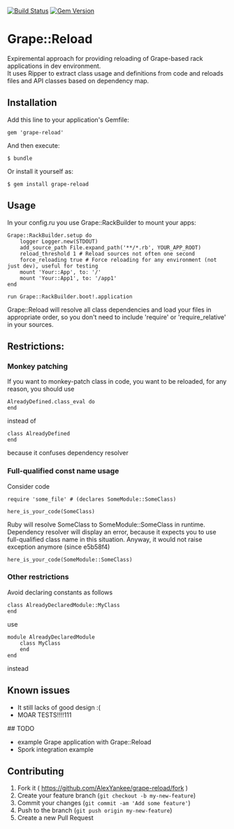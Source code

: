 [![Build Status](https://travis-ci.org/AlexYankee/grape-reload.svg?branch=master)](https://travis-ci.org/AlexYankee/grape-reload)
[![Gem Version](https://badge.fury.io/rb/grape-reload.svg)](http://badge.fury.io/rb/grape-reload)
# Grape::Reload

Expiremental approach for providing reloading of Grape-based rack applications in dev environment.  
It uses Ripper to extract class usage and definitions from code and reloads files and API classes based on dependency map.

## Installation

Add this line to your application's Gemfile:

    gem 'grape-reload'

And then execute:

    $ bundle

Or install it yourself as:

    $ gem install grape-reload

## Usage

In your config.ru you use Grape::RackBuilder to mount your apps:

    Grape::RackBuilder.setup do
        logger Logger.new(STDOUT)
        add_source_path File.expand_path('**/*.rb', YOUR_APP_ROOT)
        reload_threshold 1 # Reload sources not often one second
        force_reloading true # Force reloading for any environment (not just dev), useful for testing
        mount 'Your::App', to: '/'
        mount 'Your::App1', to: '/app1'
    end

    run Grape::RackBuilder.boot!.application

Grape::Reload will resolve all class dependencies and load your files in appropriate order, so you don't need to include 'require' or 'require_relative' in your sources.

## Restrictions:
### Monkey patching
If you want to monkey-patch class in code, you want to be reloaded, for any reason, you should use
    
    AlreadyDefined.class_eval do 
    end

instead of

    class AlreadyDefined
    end

because it confuses dependency resolver

### Full-qualified const name usage
Consider code

    require 'some_file' # (declares SomeModule::SomeClass)

    here_is_your_code(SomeClass)

Ruby will resolve SomeClass to SomeModule::SomeClass in runtime.
Dependency resolver will display an error, because it expects you to
use full-qualified class name in this situation.
Anyway, it would not raise exception anymore (since e5b58f4)

    here_is_your_code(SomeModule::SomeClass)

### Other restrictions

Avoid declaring constants as follows

    class AlreadyDeclaredModule::MyClass
    end

use

    module AlreadyDeclaredModule
        class MyClass
        end
    end

instead

## Known issues

* It still lacks of good design :(  
* MOAR TESTS!!!!111

## TODO

* example Grape application with Grape::Reload
* Spork integration example

## Contributing

1. Fork it ( https://github.com/AlexYankee/grape-reload/fork )
2. Create your feature branch (`git checkout -b my-new-feature`)
3. Commit your changes (`git commit -am 'Add some feature'`)
4. Push to the branch (`git push origin my-new-feature`)
5. Create a new Pull Request
